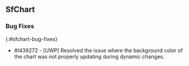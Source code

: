 ## SfChart

### Bug Fixes
{:#sfchart-bug-fixes}

* \#I439272 - [UWP] Resolved the issue where the background color of the chart was not properly updating during dynamic changes.
